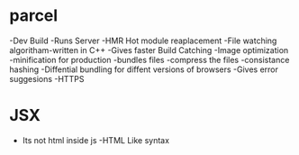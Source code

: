#

# parcel
-Dev Build
-Runs Server
-HMR Hot module reaplacement
-File watching algoritham-written in C++
-Gives faster Build Catching
-Image optimization
-minification for production
-bundles files
-compress the files
-consistance hashing
-Diffential bundling for diffent versions of browsers
-Gives error suggesions
-HTTPS

# JSX
- Its not html inside js
-HTML Like syntax
